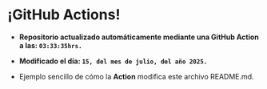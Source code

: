 # ¡GitHub Actions!
* **Repositorio actualizado automáticamente mediante una GitHub Action a las: `03:33:35hrs.`**
* **Modificado el día: `15, del mes de julio, del año 2025.`**

* Ejemplo sencillo de cómo la **Action** modifica este archivo README.md.
